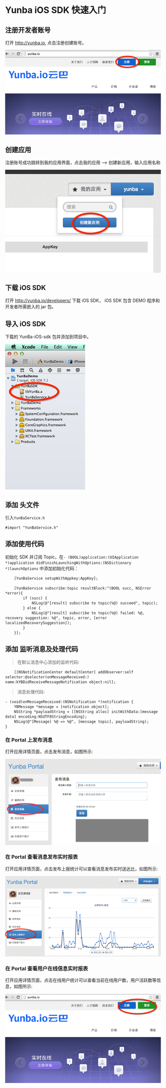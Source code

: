 # Yunba iOS SDK 快速入门
## 注册开发者账号
打开 <http://yunba.io>, 点击注册创建账号。

![register_account.png](/image/register_account.png)

## 创建应用
注册账号成功跳转到我的应用界面，点击我的应用 --> 创建新应用，输入应用名称

![create_app.png](/image/create_app.png)

## 下载 iOS SDK

打开 <http://yunba.io/developers/> 下载 iOS SDK， iOS SDK 包含 DEMO 程序和开发者所需嵌入的 jar 包。

## 导入 iOS SDK

下载的 YunBa-iOS-sdk 包并添加到项目中。

![add_sdk_iOS.png](/image/add_sdk_iOS.png)

## 添加 头文件
引入`YunBaService.h`

```objective_c
#import "YunBaService.h"
```

## 添加使用代码
初始化 SDK 并订阅 Topic，在`- (BOOL)application:(UIApplication *)application didFinishLaunchingWithOptions:(NSDictionary *)launchOptions` 中添加初始化代码：

```objective_c
    [YunBaService setupWithAppkey:AppKey];

    [YunBaService subscribe:topic resultBlock:^(BOOL succ, NSError *error){
        if (succ) {
            NSLog(@"[result] subscribe to topic(%@) succeed", topic);
        } else {
            NSLog(@"[result] subscribe to topic(%@) failed: %@, recovery suggestion: %@", topic, error, [error localizedRecoverySuggestion]);
        }
    }];
```

## 添加 监听消息及处理代码
> 在默认消息中心添加的监听代码:

```objective_c
    [[NSNotificationCenter defaultCenter] addObserver:self selector:@selector(onMessageReceived:) name:kYBDidReceiveMessageNotification object:nil];
```

> 消息处理代码:

```objective_c
- (void)onMessageReceived:(NSNotification *)notification {
    YBMessage *message = [notification object];
    NSString *payloadString = [[NSString alloc] initWithData:[message data] encoding:NSUTF8StringEncoding];
    NSLog(@"[Message] %@ => %@", [message topic], payloadString);
}
```

### 在 Portal 上发布消息

打开应用详情页面，点击发布消息，如图所示:

![send_message.png](/image/send_message.png)

### 在 Portal 查看消息发布实时报表

打开应用详情页面，点击发布上报统计可以查看消息发布实时送达比，如图所示:

![publish_statistic.png](/image/publish_statistic.png)

### 在 Portal 查看用户在线信息实时报表

打开应用详情页面，点击在线用户统计可以查看当前在线用户数，用户活跃数等信息，如图所示:

![online_statistic.png](/image/online_statistic.png)
